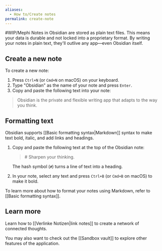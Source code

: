 ```yaml
---
aliases:
  - How to/Create notes
permalink: create-note
---
```

#WIP/Mephi 
Notes in Obsidian are stored as plain text files. This means your data is durable and not locked into a proprietary format. By writing your notes in plain text, they'll outlive any app—even Obsidian itself.

## Create a new note

To create a new note:

1. Press `Ctrl+N` (or `Cmd+N` on macOS) on your keyboard.
2. Type "Obsidian" as the name of your note and press `Enter`.
3. Copy and paste the following text into your note:

> Obsidian is the private and flexible writing app that adapts to the way you think.

## Formatting text

Obsidian supports [[Basic formatting syntax|Markdown]] syntax to make text bold, italic, and add links and headings.

1. Copy and paste the following text at the top of the Obsidian note:

   > \# Sharpen your thinking.

   The hash symbol (`#`) turns a line of text into a heading.

2. In your note, select any text and press `Ctrl+B` (or `Cmd+B` on macOS) to make it bold.

To learn more about how to format your notes using Markdown, refer to [[Basic formatting syntax]].

## Learn more

Learn how to [[Verlinke Notizen|link notes]] to create a network of connected thoughts.

You may also want to check out the [[Sandbox vault]] to explore other features of the application.
